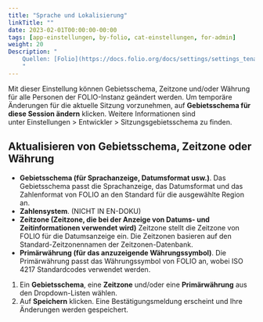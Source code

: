 ```yaml
---
title: "Sprache und Lokalisierung"
linkTitle: ""
date: 2023-02-01T00:00:00-00:00
tags: [app-einstellungen, by-folio, cat-einstellungen, for-admin]
weight: 20
Description: "
    Quellen: [Folio](https://docs.folio.org/docs/settings/settings_tenant/settings_tenant/#settings--tenant--language-and-localization) & [GBV](https://info.gbv.de/display/FOLIOGBVEXTERN/Einstellungen+(Mandant):+Sprache+und+Lokalisierung)
    "
---
```


Mit dieser Einstellung können Gebietsschema, Zeitzone und/oder Währung für alle Personen der FOLIO-Instanz geändert werden. Um temporäre Änderungen für die aktuelle Sitzung vorzunehmen, auf **Gebietsschema für diese Session ändern** klicken. Weitere Informationen sind unter Einstellungen > Entwickler > Sitzungsgebietsschema zu finden.

## Aktualisieren von Gebietsschema, Zeitzone oder Währung

* **Gebietsschema (für Sprachanzeige, Datumsformat usw.)**. Das Gebietsschema passt die Sprachanzeige, das Datumsformat und das Zahlenformat von FOLIO an den Standard für die ausgewählte Region an.
* **Zahlensystem**. (NICHT IN EN-DOKU)
* **Zeitzone (Zeitzone, die bei der Anzeige von Datums- und Zeitinformationen verwendet wird)** Zeitzone stellt die Zeitzone von FOLIO für die Datumsanzeige ein. Die Zeitzonen basieren auf den Standard-Zeitzonennamen der Zeitzonen-Datenbank.
* **Primärwährung (für das anzuzeigende Währungssymbol)**. Die Primärwährung passt das Währungssymbol von FOLIO an, wobei ISO 4217 Standardcodes verwendet werden.
1.  Ein **Gebietsschema**, eine **Zeitzone** und/oder eine **Primärwährung** aus den Dropdown-Listen wählen.
2.  Auf **Speichern** klicken. Eine Bestätigungsmeldung erscheint und Ihre Änderungen werden gespeichert.
